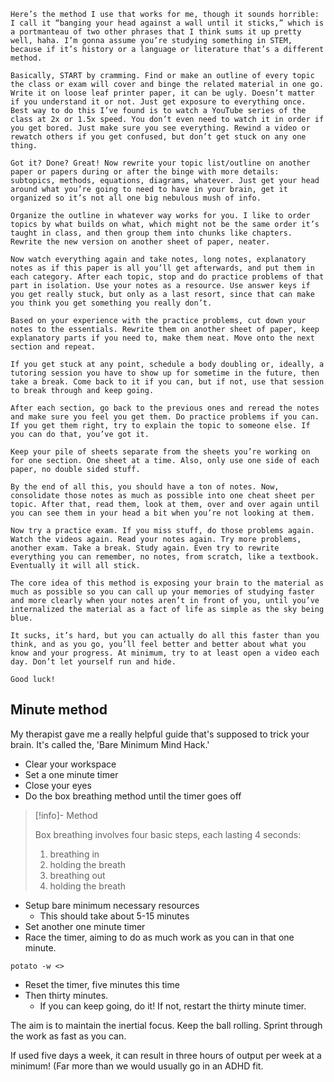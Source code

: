 ```
Here’s the method I use that works for me, though it sounds horrible: I call it “banging your head against a wall until it sticks,” which is a portmanteau of two other phrases that I think sums it up pretty well, haha. I’m gonna assume you’re studying something in STEM, because if it’s history or a language or literature that’s a different method.

Basically, START by cramming. Find or make an outline of every topic the class or exam will cover and binge the related material in one go. Write it on loose leaf printer paper, it can be ugly. Doesn’t matter if you understand it or not. Just get exposure to everything once. Best way to do this I’ve found is to watch a YouTube series of the class at 2x or 1.5x speed. You don’t even need to watch it in order if you get bored. Just make sure you see everything. Rewind a video or rewatch others if you get confused, but don’t get stuck on any one thing.

Got it? Done? Great! Now rewrite your topic list/outline on another paper or papers during or after the binge with more details: subtopics, methods, equations, diagrams, whatever. Just get your head around what you’re going to need to have in your brain, get it organized so it’s not all one big nebulous mush of info.

Organize the outline in whatever way works for you. I like to order topics by what builds on what, which might not be the same order it’s taught in class, and then group them into chunks like chapters. Rewrite the new version on another sheet of paper, neater.

Now watch everything again and take notes, long notes, explanatory notes as if this paper is all you’ll get afterwards, and put them in each category. After each topic, stop and do practice problems of that part in isolation. Use your notes as a resource. Use answer keys if you get really stuck, but only as a last resort, since that can make you think you get something you really don’t.

Based on your experience with the practice problems, cut down your notes to the essentials. Rewrite them on another sheet of paper, keep explanatory parts if you need to, make them neat. Move onto the next section and repeat.

If you get stuck at any point, schedule a body doubling or, ideally, a tutoring session you have to show up for sometime in the future, then take a break. Come back to it if you can, but if not, use that session to break through and keep going.

After each section, go back to the previous ones and reread the notes and make sure you feel you get them. Do practice problems if you can. If you get them right, try to explain the topic to someone else. If you can do that, you’ve got it.

Keep your pile of sheets separate from the sheets you’re working on for one section. One sheet at a time. Also, only use one side of each paper, no double sided stuff.

By the end of all this, you should have a ton of notes. Now, consolidate those notes as much as possible into one cheat sheet per topic. After that, read them, look at them, over and over again until you can see them in your head a bit when you’re not looking at them.

Now try a practice exam. If you miss stuff, do those problems again. Watch the videos again. Read your notes again. Try more problems, another exam. Take a break. Study again. Even try to rewrite everything you can remember, no notes, from scratch, like a textbook. Eventually it will all stick.

The core idea of this method is exposing your brain to the material as much as possible so you can call up your memories of studying faster and more clearly when your notes aren’t in front of you, until you’ve internalized the material as a fact of life as simple as the sky being blue.

It sucks, it’s hard, but you can actually do all this faster than you think, and as you go, you’ll feel better and better about what you know and your progress. At minimum, try to at least open a video each day. Don’t let yourself run and hide.

Good luck!
```


## Minute method

My therapist gave me a really helpful guide that's supposed to trick your brain. It's called the, 'Bare Minimum Mind Hack.' 

- Clear your workspace
- Set a one minute timer
- Close your eyes
- Do the box breathing method until the timer goes off

> [!info]- Method
> 
> Box breathing involves four basic steps, each lasting 4 seconds:
> 1. breathing in
> 2. holding the breath
> 3. breathing out
> 4. holding the breath

- Setup bare minimum necessary resources
	- This should take about 5-15 minutes
- Set another one minute timer
- Race the timer, aiming to do as much work as you can in that one minute.

`potato -w <>`

- Reset the timer, five minutes this time
- Then thirty minutes.
	- If you can keep going, do it! If not, restart the thirty minute timer.

The aim is to maintain the inertial focus. Keep the ball rolling.
Sprint through the work as fast as you can.

If used five days a week, it can result in three hours of output per week at a minimum! (Far more than we would usually go in an ADHD fit.


